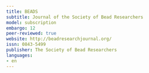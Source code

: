 ```yaml
---
title: BEADS
subtitle: Journal of the Society of Bead Researchers
model: subscription
embargo: 12
peer-reviewed: true
website: http://beadresearchjournal.org/
issn: 0843-5499
publisher: The Society of Bead Researchers
languages:
- en
---
```

